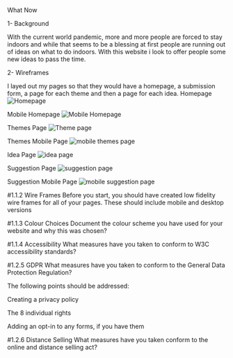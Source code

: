 What Now

1- Background 

  With the current world pandemic, more and more people are forced to stay indoors and while that seems to be a blessing at first 
people are running out of ideas on what to do indoors. With this website i look to offer people some new ideas to pass the time.

2- Wireframes

  I layed out my pages so that they would have a homepage, a submission form, a page for each theme and then a page for each idea.
Homepage
![Homepage](https://imgur.com/Wnd3Nd3)

Mobile Homepage
![Mobile Homepage](https://imgur.com/QGY3lXQ)

Themes Page
![Theme page](https://imgur.com/c8mFY4Z)

Themes Mobile Page
![mobile themes page](https://imgur.com/cIZN8Ho)

Idea Page
![idea page](https://imgur.com/3hUCpOr)

Suggestion Page
![suggestion page](https://imgur.com/fisd0CW)

Suggestion Mobile Page
![mobile suggestion page](https://imgur.com/YDmlCRn)




#1.1.2 Wire Frames
Before you start, you should have created low fidelity wire frames for all of your pages. These should include mobile and desktop versions

#1.1.3 Colour Choices
Document the colour scheme you have used for your website and why this was chosen?

#1.1.4 Accessibility
What measures have you taken to conform to W3C accessibility standards?

#1.2.5 GDPR
What measures have you taken to conform to the General Data Protection Regulation?

The following points should be addressed:

Creating a privacy policy

The 8 individual rights

Adding an opt-in to any forms, if you have them

#1.2.6 Distance Selling
What measures have you taken conform to the online and distance selling act?
